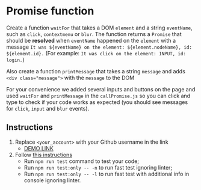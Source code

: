 # Promise function

Create a function `waitFor` that takes a DOM `element` and a string `eventName`, such as `click`, `contextmenu` or `blur`.
The function returns a `Promise` that should be **resolved** when `eventName` happened on the `element` with a message
`It was ${eventName} on the element: ${element.nodeName}, id: ${element.id}.`
(For example: `It was click on the element: INPUT, id: login.`)

Also create a function `printMessage` that takes a string `message` and adds `<div class="message">` with the `message` to the DOM

For your convenience we added several inputs and buttons on the page and used `waitFor` and `printMessage` in the `callPromise.js`
so you can click and type to check if your code works as expected (you should see messages for `click`, `input` and `blur` events).

## Instructions

1. Replace `<your_account>` with your Github username in the link
   - [DEMO LINK](https://romanyshyns.github.io/js_promise_function_DOM/)
2. Follow [this instructions](https://mate-academy.github.io/layout_task-guideline/)
   - Run `npm run test` command to test your code;
   - Run `npm run test:only -- -n` to run fast test ignoring linter;
   - Run `npm run test:only -- -l` to run fast test with additional info in console ignoring linter.
